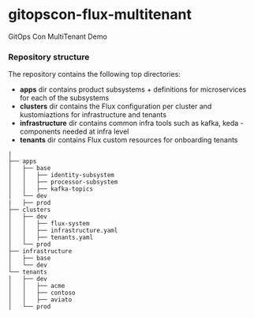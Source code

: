 # gitopscon-flux-multitenant
GitOps Con MultiTenant Demo

### Repository structure


The repository contains the following top directories:

- **apps** dir contains product subsystems + definitions for microservices for each of the subsystems
- **clusters** dir contains the Flux configuration per cluster and kustomiaztions for infrastructure and tenants
- **infrastructure** dir contains common infra tools such as kafka, keda - components needed at infra level
- **tenants** dir contains Flux custom resources for onboarding tenants
```
|
├── apps
│   ├── base
│   │   ├── identity-subsystem
│   │   ├── processor-subsystem
│   │   ├── kafka-topics
│   └── dev
|   ├── prod
├── clusters
│   ├── dev
│   │   ├── flux-system
│   │   ├── infrastructure.yaml 
│   │   ├── tenants.yaml 
│   └── prod
├── infrastructure
│   ├── base
│   └── dev
└── tenants
│   ├── dev
│   │   ├── acme
│   │   ├── contoso
│   │   ├── aviato
│   └── prod
```
